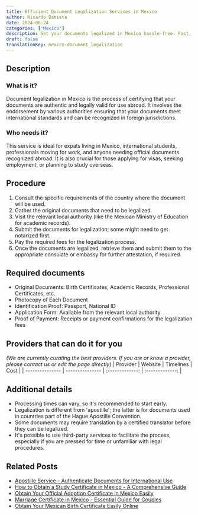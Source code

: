 ```yaml
---
title: Efficient Document Legalization Services in Mexico
author: Ricardo Batista
date: 2024-06-24
categories: ["Mexico"]
description: Get your documents legalized in Mexico hassle-free. Fast, reliable, and professional services for expats and locals alike.
draft: false
translationKey: mexico-document_legalization
---
```


## Description
### What is it?
Document legalization in Mexico is the process of certifying that your documents are authentic and legally valid for use abroad. It involves the endorsement by various authorities ensuring that your documents meet international standards and can be recognized in foreign jurisdictions.

### Who needs it?
This service is ideal for expats living in Mexico, international students, professionals moving for work, and anyone needing official documents recognized abroad. It is also crucial for those applying for visas, seeking employment, or planning to study overseas.

## Procedure

1. Consult the specific requirements of the country where the document will be used.
2. Gather the original documents that need to be legalized.
3. Visit the relevant local authority (like the Mexican Ministry of Education for academic records).
4. Submit the documents for legalization; some might need to get notarized first.
5. Pay the required fees for the legalization process.
6. Once the documents are legalized, retrieve them and submit them to the appropriate consulate or embassy for further attestation, if required.


## Required documents

- Original Documents: Birth Certificates, Academic Records, Professional Certificates, etc.
- Photocopy of Each Document
- Identification Proof: Passport, National ID
- Application Form: Available from the relevant local authority
- Proof of Payment: Receipts or payment confirmations for the legalization fees


## Providers that can do it for you
_(We are currently curating the best providers. If you are or know a provider, please contact us or edit the page directly)_
| Provider        |     Website     |     Timelines    |       Cost      |
| --------------- | --------------- |  :-------------: | :-------------: |

## Additional details

- Processing times can vary, so it's recommended to start early.
- Legalization is different from 'apostille'; the latter is for documents used in countries part of the Hague Apostille Convention.
- Some documents may require translation by a certified translator before they can be legalized.
- It's possible to use third-party services to facilitate the process, especially if you are pressed for time or unfamiliar with legal procedures.

## Related Posts

- [Apostille Service - Authenticate Documents for International Use](https://tramitit.com/english/guides/mexico/document_apostille/)
- [How to Obtain a Study Certificate in Mexico - A Comprehensive Guide](https://tramitit.com/english/guides/mexico/study_certificate/)
- [Obtain Your Official Adoption Certificate in Mexico Easily](https://tramitit.com/english/guides/mexico/adoption_certificate_request/)
- [Marriage Certificate in Mexico - Essential Guide for Couples](https://tramitit.com/english/guides/mexico/marriage_certificate/)
- [Obtain Your Mexican Birth Certificate Easily Online](https://tramitit.com/english/guides/mexico/birth_certificate/)